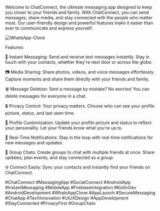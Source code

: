 Welcome to ChatConnect, the ultimate messaging app designed to keep you closer to your friends and family. With ChatConnect, you can send messages, share media, and stay connected with the people who matter most. Our user-friendly design and powerful features make it easier than ever to communicate and express yourself.

![WhatsApp-Clone](https://github.com/user-attachments/assets/bd67f5a6-960a-4f54-9ef9-9dd9e9ccf8e3)


Features:

💬 Instant Messaging: Send and receive text messages instantly. Stay in touch with your contacts, whether they're next door or across the globe.

📷 Media Sharing: Share photos, videos, and voice messages effortlessly. Capture moments and share them directly with your friends and family.

🗑️ Message Deletion: Sent a message by mistake? No worries! You can delete messages for everyone in a chat.

🔒 Privacy Control: Your privacy matters. Choose who can see your profile picture, status, and last seen time.

👤 Profile Customization: Update your profile picture and status to reflect your personality. Let your friends know what you're up to.

🔔 Real-Time Notifications: Stay in the loop with real-time notifications for new messages and updates.

👥 Group Chats: Create groups to chat with multiple friends at once. Share updates, plan events, and stay connected as a group.

🌐 Connect Easily: Sync your contacts and instantly find your friends on ChatConnect.







#ChatConnect
#MessagingApp
#SocialConnect
#AndroidApp
#InstantMessaging
#MobileApp
#FirebaseIntegration
#KotlinDev
#AndroidDevelopment
#WhatsAppClone
#AppLaunch
#SecureMessaging
#ChatApp
#TechInnovation
#UIUXDesign
#AppDevelopment
#StayConnected
#PrivacyFirst
#GroupChats






